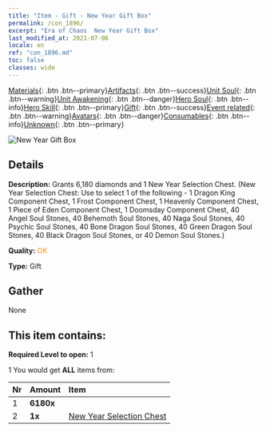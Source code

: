 ```yaml
---
title: "Item - Gift - New Year Gift Box"
permalink: /con_1896/
excerpt: "Era of Chaos  New Year Gift Box"
last_modified_at: 2021-07-06
locale: en
ref: "con_1896.md"
toc: false
classes: wide
---
```

 [Materials](/Items/){: .btn .btn--primary}[Artifacts](/Items/Artifacts/){: .btn .btn--success}[Unit Soul](/Items/UnitSoul/){: .btn .btn--warning}[Unit Awakening](/Items/UnitAwakening/){: .btn .btn--danger}[Hero Soul](/Items/HeroSoul/){: .btn .btn--info}[Hero Skill](/Items/HeroSkill/){: .btn .btn--primary}[Gift](/Items/Gift/){: .btn .btn--success}[Event related](/Items/Events/){: .btn .btn--warning}[Avatars](/Items/Avatars/){: .btn .btn--danger}[Consumables](/Items/Consumables/){: .btn .btn--info}[Unknown](/Items/Unknown/){: .btn .btn--primary}

 ![New Year Gift Box](/images/t/i_907074.png)

## Details
 **Description:** Grants 6,180 diamonds and 1 New Year Selection Chest. (New Year Selection Chest: Use to select 1 of the following - 1 Dragon King Component Chest, 1 Frost Component Chest, 1 Heavenly Component Chest, 1 Piece of Eden Component Chest, 1 Doomsday Component Chest, 40 Angel Soul Stones, 40 Behemoth Soul Stones, 40 Naga Soul Stones, 40 Psychic Soul Stones, 40 Bone Dragon Soul Stones, 40 Green Dragon Soul Stones, 40 Black Dragon Soul Stones, or 40 Demon Soul Stones.)

 **Quality:** <span style="color: #FF8C00">OK</span>

 **Type:** Gift

## Gather

  None

## This item contains:

 **Required Level to open:** 1

 1 You would get **ALL** items  from:

  | Nr | Amount |     Item    |
  |:---|:-------|:------------|
  | 1 |  **6180x** | <i class="fas fa-gem"/> |  | 
  | 2 |  **1x** | [New Year Selection Chest](/Items/con_1904/) |  | 
